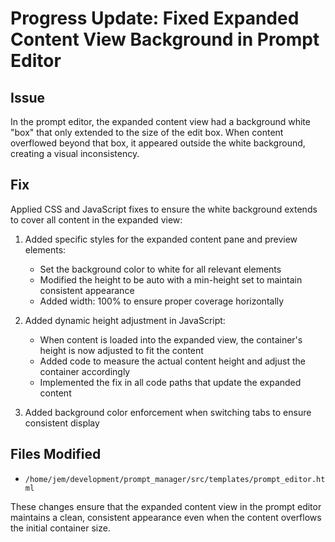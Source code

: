 # Progress Update: Fixed Expanded Content View Background in Prompt Editor

## Issue
In the prompt editor, the expanded content view had a background white "box" that only extended to the size of the edit box. When content overflowed beyond that box, it appeared outside the white background, creating a visual inconsistency.

## Fix
Applied CSS and JavaScript fixes to ensure the white background extends to cover all content in the expanded view:

1. Added specific styles for the expanded content pane and preview elements:
   - Set the background color to white for all relevant elements
   - Modified the height to be auto with a min-height set to maintain consistent appearance
   - Added width: 100% to ensure proper coverage horizontally

2. Added dynamic height adjustment in JavaScript:
   - When content is loaded into the expanded view, the container's height is now adjusted to fit the content
   - Added code to measure the actual content height and adjust the container accordingly
   - Implemented the fix in all code paths that update the expanded content

3. Added background color enforcement when switching tabs to ensure consistent display

## Files Modified
- `/home/jem/development/prompt_manager/src/templates/prompt_editor.html`

These changes ensure that the expanded content view in the prompt editor maintains a clean, consistent appearance even when the content overflows the initial container size.
